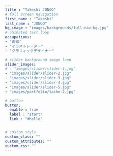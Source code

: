 ```yaml
---
title : "Takeshi JONOO"
# full screen navigation
first_name : "Takeshi"
last_name : "JONOO"
bg_image : "images/backgrounds/full-nav-bg.jpg"
# animated text loop
occupations:
- "画家"
- "イラストレーター"
- "グラフィックデザイナー"

# slider background image loop
slider_images:
# - "images/slider/slider-1.jpg"
- "images/slider/slider-2.jpg"
- "images/slider/slider-3.jpg"
- "images/slider/slider-4.jpg"
- "images/slider/slider-5.jpg"
- "images/portfolio/tache-2.jpg"

# button
button:
  enable : true
  label : "start"
  link : "#hello"


# custom style
custom_class: ""
custom_attributes: ""
custom_css: ""
---
```

